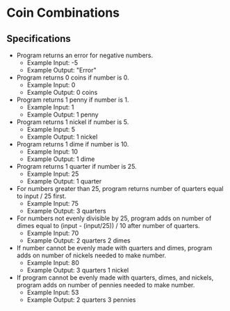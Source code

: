 # Coin Combinations

## Specifications

* Program returns an error for negative numbers.
  * Example Input: -5
  * Example Output: "Error"
* Program returns 0 coins if number is 0.
  * Example Input: 0
  * Example Output: 0 coins
* Program returns 1 penny if number is 1.
  * Example Input: 1
  * Example Output: 1 penny
* Program returns 1 nickel if number is 5.
  * Example Input: 5
  * Example Output: 1 nickel
* Program returns 1 dime if number is 10.
  * Example Input: 10
  * Example Output: 1 dime
* Program returns 1 quarter if number is 25.
  * Example Input: 25
  * Example Output: 1 quarter
* For numbers greater than 25, program returns number of quarters equal to input / 25 first.
  * Example Input: 75
  * Example Output: 3 quarters
* For numbers not evenly divisible by 25, program adds on number of dimes equal to (input - (input/25)) / 10 after number of quarters.
  * Example Input: 70
  * Example Output: 2 quarters 2 dimes
* If number cannot be evenly made with quarters and dimes, program adds on number of nickels needed to make number.
  * Example Input: 80
  * Example Output: 3 quarters 1 nickel
* If program cannot be evenly made with quarters, dimes, and nickels, program adds on number of pennies needed to make number.
  * Example Input: 53
  * Example Output: 2 quarters 3 pennies
